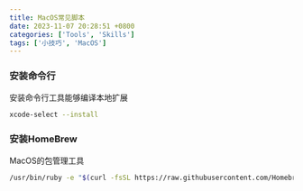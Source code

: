 ```yaml
---
title: MacOS常见脚本
date: 2023-11-07 20:28:51 +0800
categories: ['Tools', 'Skills']
tags: ['小技巧', 'MacOS']
---
```




### 安装命令行

安装命令行工具能够编译本地扩展

```bash
xcode-select --install
```

### 安装HomeBrew

MacOS的包管理工具

```bash
/usr/bin/ruby -e "$(curl -fsSL https://raw.githubusercontent.com/Homebrew/install/master/install)"
```

